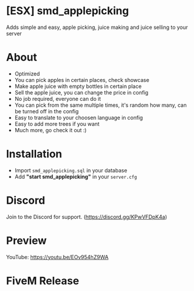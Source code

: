 # [ESX] smd_applepicking

Adds simple and easy, apple picking, juice making and juice selling to your server

# About
- Optimized
- You can pick apples in certain places, check showcase
- Make apple juice with empty bottles in certain place
- Sell the apple juice, you can change the price in config
- No job required, everyone can do it
- You can pick from the same multiple times, it's random how many, can be turned off in the config
- Easy to translate to your choosen language in config
- Easy to add more trees if you want
- Much more, go check it out :)

# Installation
- Import `smd_applepicking.sql` in your database
- Add **"start smd_applepicking"** in your `server.cfg`

# Discord
Join to the Discord for support. (https://discord.gg/KPwVFDpK4a)

# Preview
YouTube: https://youtu.be/EOv954hZ9WA 

# FiveM Release
